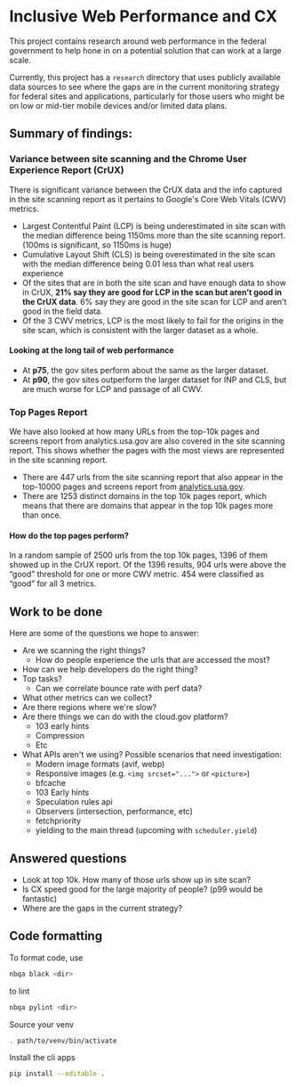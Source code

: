 # Inclusive Web Performance and CX

This project contains research around web performance in the federal government to help hone in on a potential solution that can work at a large scale.

Currently, this project has a `research` directory that uses publicly available data sources to see where the gaps are in the current monitoring strategy for federal sites and applications, particularly for those users who might be on low or mid-tier mobile devices and/or limited data plans.

## Summary of findings:

### Variance between site scanning and the Chrome User Experience Report (CrUX) 

There is significant variance between the CrUX data and the info captured in the site scanning report as it pertains to Google's Core Web Vitals (CWV) metrics.

- Largest Contentful Paint (LCP) is being underestimated in site scan with the median difference being 1150ms more than the site scanning report. (100ms is significant, so 1150ms is huge)
- Cumulative Layout Shift (CLS) is being overestimated in the site scan with the median difference being 0.01 less than what real users experience
- Of the sites that are in both the site scan and have enough data to show in CrUX, **21% say they are good for LCP in the scan but aren’t good in the CrUX data**. 6% say they are good in the site scan for LCP and aren’t good in the field data.
- Of the 3 CWV metrics, LCP is the most likely to fail for the origins in the site scan, which is consistent with the larger dataset as a whole.

#### Looking at the long tail of web performance
- At **p75**, the gov sites perform about the same as the larger dataset.
- At **p90**, the gov sites outperform the larger dataset for INP and CLS, but are much worse for LCP and passage of all CWV.

### Top Pages Report

We have also looked at how many URLs from the top-10k pages and screens report from analytics.usa.gov are also covered in the site scanning report. This shows whether the pages with the most views are represented in the site scanning report. 

- There are 447 urls from the site scanning report that also appear in the top-10000 pages and screens report from [analytics.usa.gov](https://analytics.usa.gov).
- There are 1253 distinct domains in the top 10k pages report, which means that there are domains that appear in the top 10k pages more than once.

#### How do the top pages perform?
In a random sample of 2500 urls from the top 10k pages, 1396 of them showed up in the CrUX report. Of the 1396 results, 904 urls were above the “good” threshold for one or more CWV metric. 454 were classified as “good” for all 3 metrics.

## Work to be done

Here are some of the questions we hope to answer:

- Are we scanning the right things?
  - How do people experience the urls that are accessed the most?
- How can we help developers do the right thing?
- Top tasks?
  - Can we correlate bounce rate with perf data?
- What other metrics can we collect?
- Are there regions where we're slow?
- Are there things we can do with the cloud.gov platform?
  - 103 early hints
  - Compression
  - Etc
- What APIs aren't we using? Possible scenarios that need investigation:
  - Modern image formats (avif, webp)
  - Responsive images (e.g. `<img srcset="...">` or `<picture>`)
  - bfcache
  - 103 Early hints
  - Speculation rules api
  - Observers (intersection, performance, etc)
  - fetchpriority
  - yielding to the main thread (upcoming with `scheduler.yield`)

## Answered questions

- Look at top 10k. How many of those urls show up in site scan?
- Is CX speed good for the large majority of people? (p99 would be fantastic)
- Where are the gaps in the current strategy?

## Code formatting
To format code, use 

```bash
nbqa black <dir>
```

to lint
```bash
nbqa pylint <dir>
```

Source your venv
```bash
. path/to/venv/bin/activate
```

Install the cli apps
```bash
pip install --editable .
```
